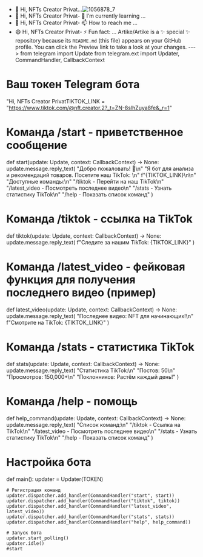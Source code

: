 - 👋 Hi, NFTs Creator Privat...![1056878_7](https://github.com/user-attachments/assets/2619dec6-84b2-4ae1-97f1-c9fdf95b6440)
- 👀 Hi, NFTs Creator Privat- 🌱 I’m currently learning ...
- 💞️ Hi, NFTs Creator Privat- 📫 How to reach me ...
- 😄 Hi, NFTs Creator Privat- ⚡ Fun fact: ...
Artike/Artike is a ✨ special ✨ repository because its `README.md` (this file) appears on your GitHub profile.
You can click the Preview link to take a look at your changes.
--->
from telegram import Update
from telegram.ext import Updater, CommandHandler, CallbackContext

# Ваш токен Telegram бота
"Hi, NFTs Creator PrivatTIKTOK_LINK = "https://www.tiktok.com/@nft.creator.2?_t=ZN-8slhZuya8fe&_r=1"

# Команда /start - приветственное сообщение
def start(update: Update, context: CallbackContext) -> None:
    update.message.reply_text(
        "Добро пожаловать! 🚀\n"
        "Я бот для анализа и рекомендаций товаров. Посетите наш TikTok: \n"
        f"{TIKTOK_LINK}\n\n"
        "Доступные команды:\n"
        "/tiktok - Перейти на наш TikTok\n"
        "/latest_video - Посмотреть последнее видео\n"
        "/stats - Узнать статистику TikTok\n"
        "/help - Показать список команд"
    )

# Команда /tiktok - ссылка на TikTok
def tiktok(update: Update, context: CallbackContext) -> None:
    update.message.reply_text(
        f"Следите за нашим TikTok: {TIKTOK_LINK}"
    )

# Команда /latest_video - фейковая функция для получения последнего видео (пример)
def latest_video(update: Update, context: CallbackContext) -> None:
    update.message.reply_text(
        "Последнее видео: NFT для начинающих!\n"
        f"Смотрите на TikTok: {TIKTOK_LINK}"
    )

# Команда /stats - статистика TikTok
def stats(update: Update, context: CallbackContext) -> None:
    update.message.reply_text(
        "Статистика TikTok:\n"
        "Постов: 50\n"
        "Просмотров: 150,000+\n"
        "Поклонников: Растём каждый день!"
    )

# Команда /help - помощь
def help_command(update: Update, context: CallbackContext) -> None:
    update.message.reply_text(
        "Список команд:\n"
        "/tiktok - Ссылка на TikTok\n"
        "/latest_video - Посмотреть последнее видео\n"
        "/stats - Узнать статистику TikTok\n"
        "/help - Показать список команд"
    )

# Настройка бота
def main():
    updater = Updater(TOKEN)

    # Регистрация команд
    updater.dispatcher.add_handler(CommandHandler("start", start))
    updater.dispatcher.add_handler(CommandHandler("tiktok", tiktok))
    updater.dispatcher.add_handler(CommandHandler("latest_video", latest_video))
    updater.dispatcher.add_handler(CommandHandler("stats", stats))
    updater.dispatcher.add_handler(CommandHandler("help", help_command))

    # Запуск бота
    updater.start_polling()
    updater.idle()
    #start
